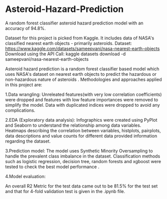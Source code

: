 # Asteroid-Hazard-Prediction
A random forest classifier asteroid hazard prediction model with an accuracy of 94.8%. 

Dataset for this project is picked from Kaggle. It includes data of NASA's classified nearest earth objects - primarily asteroids. 
Dataset: https://www.kaggle.com/datasets/sameepvani/nasa-nearest-earth-objects Download using the API Call: kaggle datasets download -d sameepvani/nasa-nearest-earth-objects

Asteroid hazard prediction is a random forest classifier based model which uses NASA's dataset on nearest earth objects to predict the hazardous or non-hazardous nature of asteroids . Methodologies and approaches applied in this project are:

1.Data wrangling: Unreleated features(with very low correlation coefficients) were dropped and features with low feature importances were removed to simplify the model. Data with duplicated indices were dropped to avoid any complications.

2.EDA (Exploratory data analysis): Infographics were created using PyPlot and Seaborn to understand the relationship among data variables. Heatmaps describing the correlation between variables, histplots, pairplots, data descriptions and value counts for different data provided information regarding the dataset.

3.Prediction model: The model uses Synthetic Minority Oversampling to handle the prevalent class imbalance in the dataset. Classification methods such as logistic regression, decision tree, random forests and xgboost were tested to check the best model performance . 

4.Model evaluation: 

An overall R2 Metric for the test data came out to be 81.5% for the test set and that for 4-fold validation test is given in the .ipynb file.
